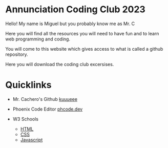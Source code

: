 # Annunciation Coding Club 2023

Hello! My name is Miguel but you probably know me as Mr. C

Here you will find all the resources you will need to have fun and to learn web programming and coding.

You will come to this website which gives access to what is called a github repository.

Here you will download the coding club excersises.

# Quicklinks

- Mr. Cachero's Github [kuuueee](https://github.com/kuuueee)
  
- Phoenix Code Editor [phcode.dev](https://phcode.dev/)

- W3 Schools
    - [HTML](https://www.w3schools.com/html/default.asp)
    - [CSS](https://www.w3schools.com/css/default.asp)
    - [Javascript](https://www.w3schools.com/js/default.asp)


